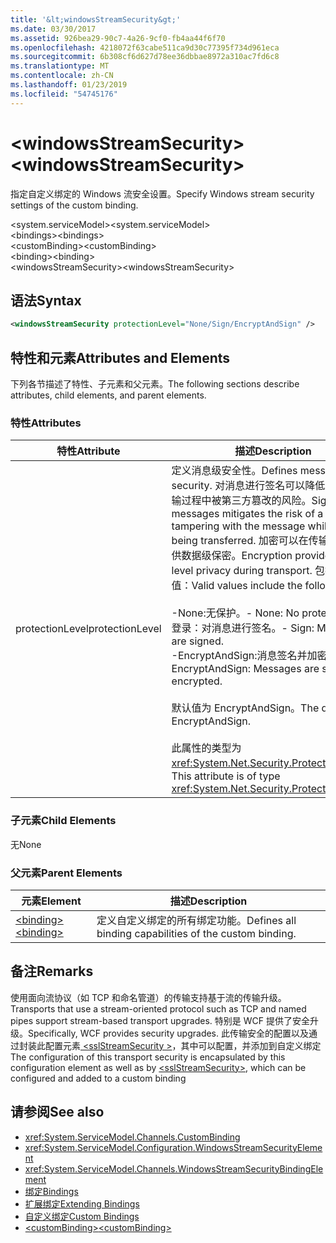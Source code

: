 ```yaml
---
title: '&lt;windowsStreamSecurity&gt;'
ms.date: 03/30/2017
ms.assetid: 926bea29-90c7-4a26-9cf0-fb4aa44f6f70
ms.openlocfilehash: 4218072f63cabe511ca9d30c77395f734d961eca
ms.sourcegitcommit: 6b308cf6d627d78ee36dbbae8972a310ac7fd6c8
ms.translationtype: MT
ms.contentlocale: zh-CN
ms.lasthandoff: 01/23/2019
ms.locfileid: "54745176"
---
```

# <a name="ltwindowsstreamsecuritygt"></a><span data-ttu-id="deef6-102">&lt;windowsStreamSecurity&gt;</span><span class="sxs-lookup"><span data-stu-id="deef6-102">&lt;windowsStreamSecurity&gt;</span></span>
<span data-ttu-id="deef6-103">指定自定义绑定的 Windows 流安全设置。</span><span class="sxs-lookup"><span data-stu-id="deef6-103">Specify Windows stream security settings of the custom binding.</span></span>  
  
 <span data-ttu-id="deef6-104">\<system.serviceModel></span><span class="sxs-lookup"><span data-stu-id="deef6-104">\<system.serviceModel></span></span>  
<span data-ttu-id="deef6-105">\<bindings></span><span class="sxs-lookup"><span data-stu-id="deef6-105">\<bindings></span></span>  
<span data-ttu-id="deef6-106">\<customBinding></span><span class="sxs-lookup"><span data-stu-id="deef6-106">\<customBinding></span></span>  
<span data-ttu-id="deef6-107">\<binding></span><span class="sxs-lookup"><span data-stu-id="deef6-107">\<binding></span></span>  
<span data-ttu-id="deef6-108">\<windowsStreamSecurity></span><span class="sxs-lookup"><span data-stu-id="deef6-108">\<windowsStreamSecurity></span></span>  
  
## <a name="syntax"></a><span data-ttu-id="deef6-109">语法</span><span class="sxs-lookup"><span data-stu-id="deef6-109">Syntax</span></span>  
  
```xml  
<windowsStreamSecurity protectionLevel="None/Sign/EncryptAndSign" />
```  
  
## <a name="attributes-and-elements"></a><span data-ttu-id="deef6-110">特性和元素</span><span class="sxs-lookup"><span data-stu-id="deef6-110">Attributes and Elements</span></span>  
 <span data-ttu-id="deef6-111">下列各节描述了特性、子元素和父元素。</span><span class="sxs-lookup"><span data-stu-id="deef6-111">The following sections describe attributes, child elements, and parent elements.</span></span>  
  
### <a name="attributes"></a><span data-ttu-id="deef6-112">特性</span><span class="sxs-lookup"><span data-stu-id="deef6-112">Attributes</span></span>  
  
|<span data-ttu-id="deef6-113">特性</span><span class="sxs-lookup"><span data-stu-id="deef6-113">Attribute</span></span>|<span data-ttu-id="deef6-114">描述</span><span class="sxs-lookup"><span data-stu-id="deef6-114">Description</span></span>|  
|---------------|-----------------|  
|<span data-ttu-id="deef6-115">protectionLevel</span><span class="sxs-lookup"><span data-stu-id="deef6-115">protectionLevel</span></span>|<span data-ttu-id="deef6-116">定义消息级安全性。</span><span class="sxs-lookup"><span data-stu-id="deef6-116">Defines message-level security.</span></span> <span data-ttu-id="deef6-117">对消息进行签名可以降低该消息在传输过程中被第三方篡改的风险。</span><span class="sxs-lookup"><span data-stu-id="deef6-117">Signing messages mitigates the risk of a third party tampering with the message while it is being transferred.</span></span> <span data-ttu-id="deef6-118">加密可以在传输过程中提供数据级保密。</span><span class="sxs-lookup"><span data-stu-id="deef6-118">Encryption provides data-level privacy during transport.</span></span> <span data-ttu-id="deef6-119">包括以下有效值：</span><span class="sxs-lookup"><span data-stu-id="deef6-119">Valid values include the following:</span></span><br /><br /> <span data-ttu-id="deef6-120">-None:无保护。</span><span class="sxs-lookup"><span data-stu-id="deef6-120">-   None: No protection.</span></span><br /><span data-ttu-id="deef6-121">登录：对消息进行签名。</span><span class="sxs-lookup"><span data-stu-id="deef6-121">-   Sign: Messages are signed.</span></span><br /><span data-ttu-id="deef6-122">-EncryptAndSign:消息签名并加密。</span><span class="sxs-lookup"><span data-stu-id="deef6-122">-   EncryptAndSign: Messages are signed and encrypted.</span></span><br /><br /> <span data-ttu-id="deef6-123">默认值为 EncryptAndSign。</span><span class="sxs-lookup"><span data-stu-id="deef6-123">The default is EncryptAndSign.</span></span><br /><br /> <span data-ttu-id="deef6-124">此属性的类型为 <xref:System.Net.Security.ProtectionLevel>。</span><span class="sxs-lookup"><span data-stu-id="deef6-124">This attribute is of type <xref:System.Net.Security.ProtectionLevel>.</span></span>|  
  
### <a name="child-elements"></a><span data-ttu-id="deef6-125">子元素</span><span class="sxs-lookup"><span data-stu-id="deef6-125">Child Elements</span></span>  
 <span data-ttu-id="deef6-126">无</span><span class="sxs-lookup"><span data-stu-id="deef6-126">None</span></span>  
  
### <a name="parent-elements"></a><span data-ttu-id="deef6-127">父元素</span><span class="sxs-lookup"><span data-stu-id="deef6-127">Parent Elements</span></span>  
  
|<span data-ttu-id="deef6-128">元素</span><span class="sxs-lookup"><span data-stu-id="deef6-128">Element</span></span>|<span data-ttu-id="deef6-129">描述</span><span class="sxs-lookup"><span data-stu-id="deef6-129">Description</span></span>|  
|-------------|-----------------|  
|[<span data-ttu-id="deef6-130">\<binding></span><span class="sxs-lookup"><span data-stu-id="deef6-130">\<binding></span></span>](../../../../../docs/framework/misc/binding.md)|<span data-ttu-id="deef6-131">定义自定义绑定的所有绑定功能。</span><span class="sxs-lookup"><span data-stu-id="deef6-131">Defines all binding capabilities of the custom binding.</span></span>|  
  
## <a name="remarks"></a><span data-ttu-id="deef6-132">备注</span><span class="sxs-lookup"><span data-stu-id="deef6-132">Remarks</span></span>  
 <span data-ttu-id="deef6-133">使用面向流协议（如 TCP 和命名管道）的传输支持基于流的传输升级。</span><span class="sxs-lookup"><span data-stu-id="deef6-133">Transports that use a stream-oriented protocol such as TCP and named pipes support stream-based transport upgrades.</span></span> <span data-ttu-id="deef6-134">特别是 WCF 提供了安全升级。</span><span class="sxs-lookup"><span data-stu-id="deef6-134">Specifically, WCF provides security upgrades.</span></span> <span data-ttu-id="deef6-135">此传输安全的配置以及通过封装此配置元素[ \<sslStreamSecurity >](../../../../../docs/framework/configure-apps/file-schema/wcf/sslstreamsecurity.md)，其中可以配置，并添加到自定义绑定</span><span class="sxs-lookup"><span data-stu-id="deef6-135">The configuration of this transport security is encapsulated by this configuration element  as well as by [\<sslStreamSecurity>](../../../../../docs/framework/configure-apps/file-schema/wcf/sslstreamsecurity.md), which can be configured and added to a custom binding</span></span>  
  
## <a name="see-also"></a><span data-ttu-id="deef6-136">请参阅</span><span class="sxs-lookup"><span data-stu-id="deef6-136">See also</span></span>
- <xref:System.ServiceModel.Channels.CustomBinding>
- <xref:System.ServiceModel.Configuration.WindowsStreamSecurityElement>
- <xref:System.ServiceModel.Channels.WindowsStreamSecurityBindingElement>
- [<span data-ttu-id="deef6-137">绑定</span><span class="sxs-lookup"><span data-stu-id="deef6-137">Bindings</span></span>](../../../../../docs/framework/wcf/bindings.md)
- [<span data-ttu-id="deef6-138">扩展绑定</span><span class="sxs-lookup"><span data-stu-id="deef6-138">Extending Bindings</span></span>](../../../../../docs/framework/wcf/extending/extending-bindings.md)
- [<span data-ttu-id="deef6-139">自定义绑定</span><span class="sxs-lookup"><span data-stu-id="deef6-139">Custom Bindings</span></span>](../../../../../docs/framework/wcf/extending/custom-bindings.md)
- [<span data-ttu-id="deef6-140">\<customBinding></span><span class="sxs-lookup"><span data-stu-id="deef6-140">\<customBinding></span></span>](../../../../../docs/framework/configure-apps/file-schema/wcf/custombinding.md)
